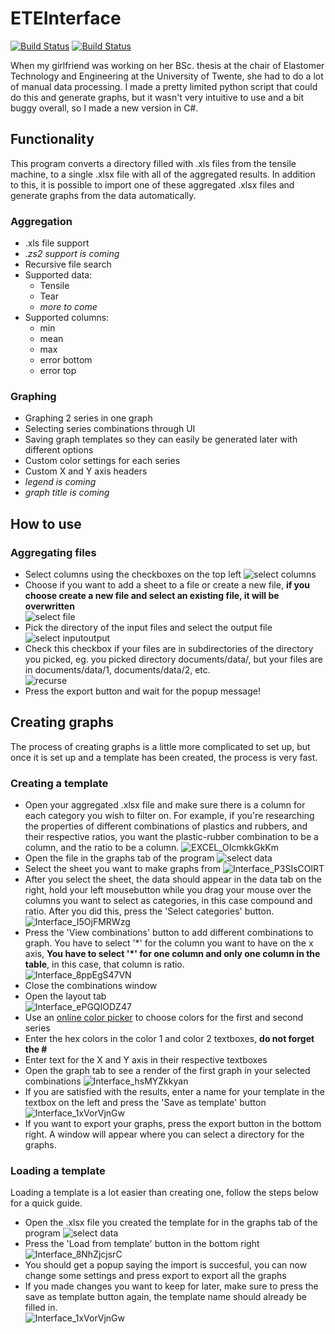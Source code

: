 # ETEInterface
[![Build Status](https://dev.azure.com/bortgerres/ETEInterface/_apis/build/status/BorisGerretzen.ETEInterface?branchName=master)](https://dev.azure.com/bortgerres/ETEInterface/_build/latest?definitionId=4&branchName=master)
[![Build Status](https://dev.azure.com/bortgerres/ETEInterface/_apis/build/status/BorisGerretzen.ETEInterface?branchName=staging)](https://dev.azure.com/bortgerres/ETEInterface/_build/latest?definitionId=4&branchName=staging)

When my girlfriend was working on her BSc. thesis at the chair of Elastomer Technology and Engineering at the University of Twente, she had to do a lot of manual data processing. 
I made a pretty limited python script that could do this and generate graphs, but it wasn't very intuitive to use and a bit buggy overall, so I made a new version in C#.


## Functionality
This program converts a directory filled with .xls files from the tensile machine, to a single .xlsx file with all of the aggregated results.
In addition to this, it is possible to import one of these aggregated .xlsx files and generate graphs from the data automatically. 

### Aggregation
- .xls file support
- *.zs2 support is coming*
- Recursive file search
- Supported data:
  - Tensile
  - Tear
  - *more to come*
- Supported columns:
  - min
  - mean
  - max
  - error bottom
  - error top

### Graphing
- Graphing 2 series in one graph
- Selecting series combinations through UI
- Saving graph templates so they can easily be generated later with different options
- Custom color settings for each series
- Custom X and Y axis headers
- *legend is coming*
- *graph title is coming*

## How to use
### Aggregating files
- Select columns using the checkboxes on the top left
![select columns](https://user-images.githubusercontent.com/15902678/157565384-4d14f40b-e225-496b-ae9e-db476fc005e2.png)
- Choose if you want to add a sheet to a file or create a new file, **if you choose create a new file and select an existing file, it will be overwritten**\
![select file](https://user-images.githubusercontent.com/15902678/157565392-0acd7936-46d2-4321-a0a8-e46d85338685.png)
- Pick the directory of the input files and select the output file
![select inputoutput](https://user-images.githubusercontent.com/15902678/157565398-17e57ae8-7427-46ad-a183-e60cb68da7f2.png)
- Check this checkbox if your files are in subdirectories of the directory you picked, eg. you picked directory documents/data/, but your files are in documents/data/1, documents/data/2, etc.\
![recurse](https://user-images.githubusercontent.com/15902678/157565513-bf01261f-542a-4e8e-befb-cc1e4f8c4b73.png)
- Press the export button and wait for the popup message!

## Creating graphs
The process of creating graphs is a little more complicated to set up, but once it is set up and a template has been created, the process is very fast.

### Creating a template
- Open your aggregated .xlsx file and make sure there is a column for each category you wish to filter on. For example, if you're researching the properties of different combinations of plastics and rubbers, and their respective ratios, you want the plastic-rubber combination to be a column, and the ratio to be a column.
![EXCEL_OIcmkkGkKm](https://user-images.githubusercontent.com/15902678/157566584-70e4e43f-ab4e-467f-b6bc-e10a4b5bf94e.png)
- Open the file in the graphs tab of the program
![select data](https://user-images.githubusercontent.com/15902678/157566664-a3b68ac1-1504-4152-b643-756044982467.png)
- Select the sheet you want to make graphs from
![Interface_P3SIsCOlRT](https://user-images.githubusercontent.com/15902678/157566781-26b960db-8431-43af-98e3-44e92f01a11c.png)
- After you select the sheet, the data should appear in the data tab on the right, hold your left mousebutton while you drag your mouse over the columns you want to select as categories, in this case compound and ratio. After you did this, press the 'Select categories' button.
![Interface_I5OjFMRWzg](https://user-images.githubusercontent.com/15902678/157566966-718a7140-0056-4dfd-a97c-2130db87763e.png)
- Press the 'View combinations' button to add different combinations to graph. You have to select '\*' for the column you want to have on the x axis, **You have to select '\*' for one column and only one column in the table**, in this case, that column is ratio.\
![Interface_8ppEgS47VN](https://user-images.githubusercontent.com/15902678/157567421-f0f9e730-fc44-40c7-9813-0b94f9604af6.png)
- Close the combinations window 
- Open the layout tab\
![Interface_ePGQIODZ47](https://user-images.githubusercontent.com/15902678/157567570-1dad1817-49a9-4cd4-b9c6-298480ce735a.png)
- Use an [online color picker](https://htmlcolorcodes.com/color-picker/) to choose colors for the first and second series
- Enter the hex colors in the color 1 and color 2 textboxes, **do not forget the #**
- Enter text for the X and Y axis in their respective textboxes
- Open the graph tab to see a render of the first graph in your selected combinations
![Interface_hsMYZkkyan](https://user-images.githubusercontent.com/15902678/157567938-4ff77f90-7576-4300-aab3-a485b6e979cb.png)
- If you are satisfied with the results, enter a name for your template in the textbox on the left and press the 'Save as template' button
![Interface_1xVorVjnGw](https://user-images.githubusercontent.com/15902678/157568027-5cdb072d-2e73-4425-af2e-f5c87899b7dd.png)
- If you want to export your graphs, press the export button in the bottom right. A window will appear where you can select a directory for the graphs.

### Loading a template
Loading a template is a lot easier than creating one, follow the steps below for a quick guide.
- Open the .xlsx file you created the template for in the graphs tab of the program
![select data](https://user-images.githubusercontent.com/15902678/157566664-a3b68ac1-1504-4152-b643-756044982467.png)
- Press the 'Load from template' button in the bottom right
![Interface_8NhZjcjsrC](https://user-images.githubusercontent.com/15902678/157568634-4ca20f73-137b-436e-bb42-0046d78d1b9c.png)
- You should get a popup saying the import is succesful, you can now change some settings and press export to export all the graphs
- If you made changes you want to keep for later, make sure to press the save as template button again, the template name should already be filled in.\
![Interface_1xVorVjnGw](https://user-images.githubusercontent.com/15902678/157568027-5cdb072d-2e73-4425-af2e-f5c87899b7dd.png)
